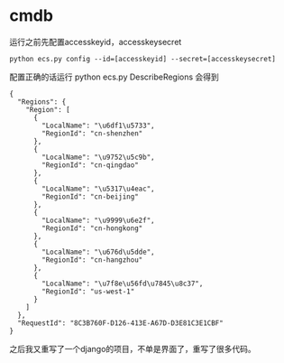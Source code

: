 # cmdb

运行之前先配置accesskeyid，accesskeysecret

```
python ecs.py config --id=[accesskeyid] --secret=[accesskeysecret]
```

配置正确的话运行
 python ecs.py DescribeRegions 
会得到

```
{
  "Regions": {
    "Region": [
      {
        "LocalName": "\u6df1\u5733",
        "RegionId": "cn-shenzhen"
      },
      {
        "LocalName": "\u9752\u5c9b",
        "RegionId": "cn-qingdao"
      },
      {
        "LocalName": "\u5317\u4eac",
        "RegionId": "cn-beijing"
      },
      {
        "LocalName": "\u9999\u6e2f",
        "RegionId": "cn-hongkong"
      },
      {
        "LocalName": "\u676d\u5dde",
        "RegionId": "cn-hangzhou"
      },
      {
        "LocalName": "\u7f8e\u56fd\u7845\u8c37",
        "RegionId": "us-west-1"
      }
    ]
  },
  "RequestId": "8C3B760F-D126-413E-A67D-D3E81C3E1CBF"
}
```

之后我又重写了一个django的项目，不单是界面了，重写了很多代码。

